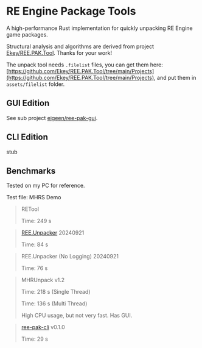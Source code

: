 # RE Engine Package Tools

A high-performance Rust implementation for quickly unpacking RE Engine game packages.

Structural analysis and algorithms are derived from project [Ekey/REE.PAK.Tool](https://github.com/Ekey/REE.PAK.Tool). Thanks for your work!

The unpack tool needs `.filelist` files, you can get them here: [https://github.com/Ekey/REE.PAK.Tool/tree/main/Projects](https://github.com/Ekey/REE.PAK.Tool/tree/main/Projects), and put them in `assets/filelist` folder.

## GUI Edition

See sub project [eigeen/ree-pak-gui](https://github.com/eigeen/ree-pak-gui).

## CLI Edition

stub

## Benchmarks

Tested on my PC for reference.

Test file: MHRS Demo

> RETool
> 
> Time: 249 s

> [REE.Unpacker](https://github.com/Ekey/REE.PAK.Tool) 20240921
> 
> Time: 84 s

> REE.Unpacker (No Logging) 20240921
> 
> Time: 76 s

> MHRUnpack v1.2
> 
> Time: 218 s (Single Thread)
> 
> Time: 136 s (Multi Thread)
> 
> High CPU usage, but not very fast.
> Has GUI.

> [ree-pak-cli](https://github.com/eigeen/ree-pak-rs) v0.1.0
> 
> Time: 29 s
